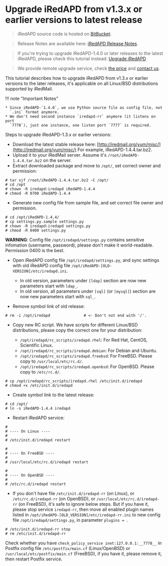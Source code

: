 # Upgrade iRedAPD from v1.3.x or earlier versions to latest release

> iRedAPD source code is hosted on [BitBucket](https://bitbucket.org/zhb/iredapd/).

> Release Notes are available here: [iRedAPD Release Notes](./iredapd.releases.html).

> If you're trying to upgrade iRedAPD-1.4.0 or later releases to the latest
> iRedAPD, please check this tutorial instead: [Upgrade iRedAPD](./upgrade.iredapd.html)

> We provide remote upgrade service, check [the price](../support.html) and [contact us](../contact.html).

This tutorial describes how to upgrade iRedAPD from v1.3.x or earlier versions
to the later releases, it's applicable on all Linux/BSD distributions supported
by iRedMail.

!!! note "Important Notes"

    * Since iRedAPD-`1.4.0`, we use Python source file as config file, not
      `.ini` format anymore.
    * We don't need second instance `iredapd-rr` anymore (it listens on port
      `7778`), just one instance, one listen port `7777` is required.

Steps to upgrade iRedAPD-1.3.x or earlier versions:

* Download the latest stable release here: [http://iredmail.org/yum/misc/](http://iredmail.org/yum/misc/)
  For example, iRedAPD-1.4.4.tar.bz2.
* Upload it to your iRedMail server. Assume it's `/root/iRedAPD-1.4.4.tar.bz2`
  on the server.
* Extract downloaded package and move to `/opt/`, set correct owner and permission:

```
# tar xjf /root/iRedAPD-1.4.4.tar.bz2 -C /opt/
# cd /opt
# chown -R iredapd:iredapd iRedAPD-1.4.4
# chmod -R 0700 iRedAPD-1.4.4
```

* Generate new config file from sample file, and set correct file owner and permission.

```
# cd /opt/iRedAPD-1.4.4/
# cp settings.py.sample settings.py
# chown -R iredapd:iredapd settings.py
# chmod -R 0400 settings.py
```

__WARNING__: Config file `/opt/iredapd/settings.py` contains sensitive infomation
(username, password), please don't make it world-readable. Permission 0400 is
the best.

* Open iRedAPD config file `/opt/iredapd/settings.py`, and sync settings with
  old iRedAPD config file `/opt/iRedAPD-[OLD-VERSION]/etc/iredapd.ini`.

    * In old version, parameters under `[ldap]` section are now new parameters
      start with `ldap_`.
    * In old version, all parameters under `[sql]` (or `[mysql]`) section are
      now new parameters start with `sql_`.

* Remove symbol link of old release:

```
# rm -i /opt/iredapd               # <- Don't not end with '/'.
```

* Copy new RC script. We have scripts for different Linux/BSD distributions,
  please copy the correct one for your distribution:

    * `/opt/iredapd/rc_scripts/iredapd.rhel`: For Red Hat, CentOS, Scientific Linux.
    * `/opt/iredapd/rc_scripts/iredapd.debian`: For Debian and Ubuntu.
    * `/opt/iredapd/rc_scripts/iredapd.freebsd`: For FreeBSD. Please copy to `/usr/local/etc/rc.d/`.
    * `/opt/iredapd/rc_scripts/iredapd.openbsd`: For OpenBSD. Please copy to `/etc/rc.d/`.

```
# cp /opt/iredapd/rc_scripts/iredapd.rhel /etc/init.d/iredapd
# chmod +x /etc/init.d/iredapd
```

* Create symbol link to the latest release:

```
# cd /opt/
# ln -s iRedAPD-1.4.4 iredapd
```

* Restart iRedAPD service:

```
#
# ---- On Linux ----
#
# /etc/init.d/iredapd restart

#
# ---- On FreeBSD ----
#
# /usr/local/etc/rc.d/iredapd restart

#
# ---- On OpenBSD ----
#
# /etc/rc.d/iredapd restart
```

* If you don't have file `/etc/init.d/iredapd-rr` (on Linux), or
  `/etc/rc.d/iredapd-rr` (on OpenBSD), or `/usr/local/etc/rc.d/iredapd-rr`
  (on FreeBSD), it's safe to ignore below steps. But if you have it, please
  stop service `iredapd-rr`, then move all enabled plugin names listed in
  `/opt/iRedAPD-[OLD_VERSION]/etc/iredapd-rr.ini` to new config file
  `/opt/iredapd/settings.py`, in parameter `plugins = `.

```
# /etc/init.d/iredapd-rr stop
# rm /etc/init.d/iredapd-rr
```

Check whether you have `check_policy_service inet:127.0.0.1:__7778__` in Postfix
config file `/etc/postfix/main.cf` (Linux/OpenBSD) or
`/usr/local/etc/postfix/main.cf` (FreeBSD), if you have it, please remove it,
then restart Postfix service.
